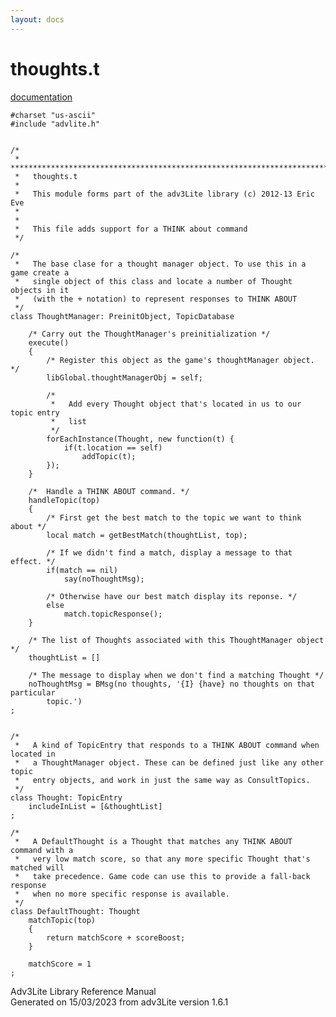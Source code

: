 ```yaml
---
layout: docs
---
```

# thoughts.t

[documentation](../file/thoughts.t.html)

    #charset "us-ascii"
    #include "advlite.h"


    /*
     *   *************************************************************************
     *   thoughts.t
     *
     *   This module forms part of the adv3Lite library (c) 2012-13 Eric Eve
     *
     *
     *   This file adds support for a THINK about command
     */

    /* 
     *   The base clase for a thought manager object. To use this in a game create a
     *   single object of this class and locate a number of Thought objects in it
     *   (with the + notation) to represent responses to THINK ABOUT
     */
    class ThoughtManager: PreinitObject, TopicDatabase
        
        /* Carry out the ThoughtManager's preinitialization */
        execute()
        {
            /* Register this object as the game's thoughtManager object. */
            libGlobal.thoughtManagerObj = self;
            
            /* 
             *   Add every Thought object that's located in us to our topic entry
             *   list
             */
            forEachInstance(Thought, new function(t) {
                if(t.location == self)
                    addTopic(t);
            });
        }   
        
        /*  Handle a THINK ABOUT command. */
        handleTopic(top)
        {
            /* First get the best match to the topic we want to think about */
            local match = getBestMatch(thoughtList, top);
            
            /* If we didn't find a match, display a message to that effect. */
            if(match == nil)
                say(noThoughtMsg);
            
            /* Otherwise have our best match display its reponse. */
            else
                match.topicResponse();
        }
        
        /* The list of Thoughts associated with this ThoughtManager object */
        thoughtList = []
        
        /* The message to display when we don't find a matching Thought */
        noThoughtMsg = BMsg(no thoughts, '{I} {have} no thoughts on that particular
            topic.')
    ;


    /* 
     *   A kind of TopicEntry that responds to a THINK ABOUT command when located in
     *   a ThoughtManager object. These can be defined just like any other topic
     *   entry objects, and work in just the same way as ConsultTopics.
     */
    class Thought: TopicEntry
        includeInList = [&thoughtList]
    ;

    /* 
     *   A DefaultThought is a Thought that matches any THINK ABOUT command with a
     *   very low match score, so that any more specific Thought that's matched will
     *   take precedence. Game code can use this to provide a fall-back response
     *   when no more specific response is available.
     */
    class DefaultThought: Thought
        matchTopic(top)
        {
            return matchScore + scoreBoost;
        }
        
        matchScore = 1
    ;



Adv3Lite Library Reference Manual  
Generated on 15/03/2023 from adv3Lite version 1.6.1


